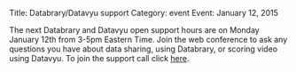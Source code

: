Title: Databrary/Datavyu support 
Category: event
Event: January 12, 2015

The next Databrary and Datavyu open support hours are on Monday January 12th from 3-5pm Eastern Time. Join the web conference to ask any questions you have about data sharing, using Databrary, or scoring video using Datavyu. 
To join the support call click [here](https://bluejeans.com/databrary/).